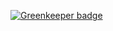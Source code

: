 

[![Greenkeeper badge](https://badges.greenkeeper.io/Sparticuz/coupon-generator.svg)](https://greenkeeper.io/)